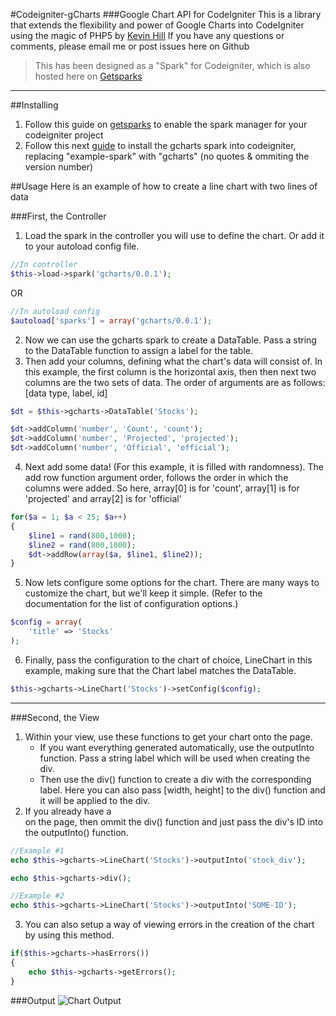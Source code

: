 #Codeigniter-gCharts
###Google Chart API for CodeIgniter
This is a library that extends the flexibility and power of Google Charts into CodeIgniter using the magic of PHP5
by [Kevin Hill](http://khilldesigns.site11.com)
If you have any questions or comments, please email me or post issues here on Github

> This has been designed as a "Spark" for Codeigniter, which is also hosted here on
> [Getsparks](http://getsparks.org)  

 - - -

##Installing
1. Follow this guide on [getsparks](http://getsparks.org/install) to enable
the spark manager for your codeigniter project
2. Follow this next [guide](http://getsparks.org/get-sparks) to install the gcharts
spark into codeigniter, replacing "example-spark" with "gcharts" (no quotes & ommiting
the version number)

##Usage
Here is an example of how to create a line chart with two lines of data

###First, the Controller
1. Load the spark in the controller you will use to define the chart. Or add it to your autoload config file.
```php
//In controller
$this->load->spark('gcharts/0.0.1');
```
OR
```php
//In autoload config
$autoload['sparks'] = array('gcharts/0.0.1');
```
2. Now we can use the gcharts spark to create a DataTable. Pass a string to the DataTable function to assign a label for the table.
3. Then add your columns, defining what the chart's data will consist of. In this example, the first column is the horizontal axis, 
then then next two columns are the two sets of data. The order of arguments are as follows: [data type, label, id]
```php
$dt = $this->gcharts->DataTable('Stocks');

$dt->addColumn('number', 'Count', 'count');
$dt->addColumn('number', 'Projected', 'projected');
$dt->addColumn('number', 'Official', 'official');
```
4. Next add some data! (For this example, it is filled with randomness). The add row function argument order, follows the order in which the columns were added.
So here, array[0] is for 'count', array[1] is for 'projected' and array[2] is for 'official'
```php
for($a = 1; $a < 25; $a++)
{
    $line1 = rand(800,1000);
    $line2 = rand(800,1000);
    $dt->addRow(array($a, $line1, $line2));
}
```
5. Now lets configure some options for the chart. There are many ways to customize the chart, but we'll keep it simple. (Refer to the documentation for the list of configuration options.)
```php
$config = array(
    'title' => 'Stocks'
);
```
6. Finally, pass the configuration to the chart of choice, LineChart in this example, making sure that the Chart label matches the DataTable.
```php
$this->gcharts->LineChart('Stocks')->setConfig($config);
```

 - - -
 
###Second, the View
1. Within your view, use these functions to get your chart onto the page.
	* If you want everything generated automatically, use the outputInto function. Pass a string label which will be used when creating the div.
	* Then use the div() function to create a div with the corresponding label. Here you can also pass [width, height] to the div() function and it will be applied to the div.
2. If you already have a <div id="SOME-ID"> on the page, then ommit the div() function and just pass the div's ID into the outputInto() function.

```php
//Example #1
echo $this->gcharts->LineChart('Stocks')->outputInto('stock_div');

echo $this->gcharts->div();

//Example #2
echo $this->gcharts->LineChart('Stocks')->outputInto('SOME-ID');
```
3. You can also setup a way of viewing errors in the creation of the chart by using this method.
```php
if($this->gcharts->hasErrors())
{
    echo $this->gcharts->getErrors();
} 
```  

###Output
![Chart Output](http://i.imgur.com/Eojy0zu.png)